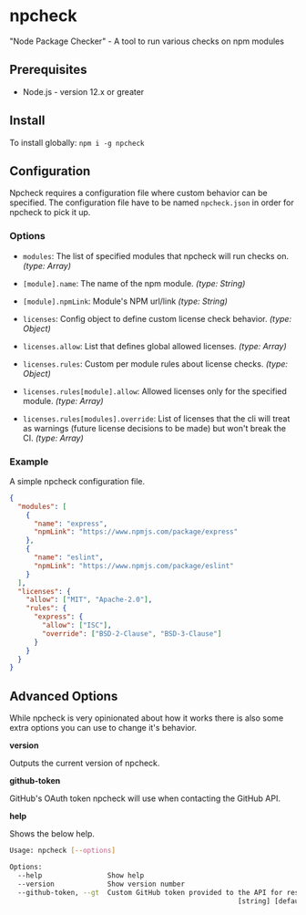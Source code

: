 # npcheck

"Node Package Checker" - A tool to run various checks on npm modules

## Prerequisites

- Node.js - version 12.x or greater

## Install

To install globally: `npm i -g npcheck`

## Configuration

Npcheck requires a configuration file where custom behavior can be specified. The configuration file have to be named `npcheck.json` in order for npcheck to pick it up.

### Options

- `modules`: The list of specified modules that npcheck will run checks on. *(type: Array)*

- `[module].name`: The name of the npm module. *(type: String)*

- `[module].npmLink`: Module's NPM url/link *(type: String)*

- `licenses`: Config object to define custom license check behavior. *(type: Object)*

- `licenses.allow`: List that defines global allowed licenses. *(type: Array)*

- `licenses.rules`: Custom per module rules about license checks. *(type: Object)*

- `licenses.rules[module].allow`: Allowed licenses only for the specified module. *(type: Array)*

- `licenses.rules[modules].override`: List of licenses that the cli will treat as warnings (future license decisions to be made) but won't break the CI. *(type: Array)*

### Example

A simple npcheck configuration file.

```json
{
  "modules": [
    {
      "name": "express",
      "npmLink": "https://www.npmjs.com/package/express"
    },
    {
      "name": "eslint",
      "npmLink": "https://www.npmjs.com/package/eslint"
    }
  ],
  "licenses": {
    "allow": ["MIT", "Apache-2.0"],
    "rules": {
      "express": {
        "allow": ["ISC"],
        "override": ["BSD-2-Clause", "BSD-3-Clause"]
      }
    }
  }
}
```

## Advanced Options

While npcheck is very opinionated about how it works there is also some extra options you can use to change it's behavior.

**version**

Outputs the current version of npcheck.

**github-token**

GitHub's OAuth token npcheck will use when contacting the GitHub API.

**help**

Shows the below help.

```sh
Usage: npcheck [--options]

Options:
  --help                Show help                                      [boolean]
  --version             Show version number                            [boolean]
  --github-token, --gt  Custom GitHub token provided to the API for resources
                                                        [string] [default: null]
```